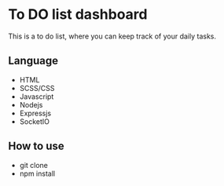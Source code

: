 # To DO list dashboard 
This is a to do list, where you can keep track of your daily tasks. 

## Language
- HTML
- SCSS/CSS
- Javascript
- Nodejs
- Expressjs
- SocketIO

## How to use
- git clone
- npm install